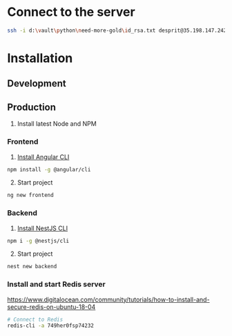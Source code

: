 # Connect to the server

```sh
ssh -i d:\vault\python\need-more-gold\id_rsa.txt desprit@35.198.147.242
```

# Installation

## Development

## Production

1. Install latest Node and NPM

### Frontend

1. [Install Angular CLI](https://angular.io/cli)

```sh
npm install -g @angular/cli
```

2. Start project

```sh
ng new frontend
```

### Backend

1. [Install NestJS CLI](https://docs.nestjs.com)

```sh
npm i -g @nestjs/cli
```

2. Start project

```sh
nest new backend
```

### Install and start Redis server

https://www.digitalocean.com/community/tutorials/how-to-install-and-secure-redis-on-ubuntu-18-04

```sh
# Connect to Redis
redis-cli -a 749her0fsp74232
```